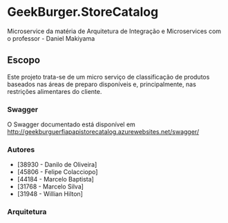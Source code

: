 # GeekBurger.StoreCatalog
Microservice da matéria de Arquitetura de Integração e Microservices com o professor - Daniel Makiyama

## Escopo
Este projeto trata-se de um micro serviço de classificação de produtos baseados nas áreas de preparo disponíveis e, principalmente, nas restrições alimentares do cliente.

### Swagger
O Swagger documentado está disponível em http://geekburguerfiapapistorecatalog.azurewebsites.net/swagger/

### Autores
* [38930 - Danilo de Oliveira]
* [45806 - Felipe Colacciopo]
* [44184 - Marcelo Baptista]
* [31768 - Marcelo Silva]
* [31948 - Willian Hilton]

### Arquitetura
